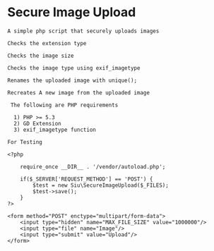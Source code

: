 # Secure Image Upload

    A simple php script that securely uploads images

    Checks the extension type

    Checks the image size

    Checks the image type using exif_imagetype

    Renames the uploaded image with unique();

    Recreates A new image from the uploaded image

     The following are PHP requirements

      1) PHP >= 5.3
      2) GD Extension
      3) exif_imagetype function

    For Testing

    <?php

        require_once __DIR__ . '/vendor/autoload.php';

        if($_SERVER['REQUEST_METHOD'] == 'POST') {
            $test = new Siu\SecureImageUpload($_FILES);
            $test->save();
        }
    ?>

    <form method="POST" enctype="multipart/form-data">
        <input type="hidden" name="MAX_FILE_SIZE" value="1000000"/>
        <input type="file" name="Image"/>
        <input type="submit" value="Upload"/>
    </form>


